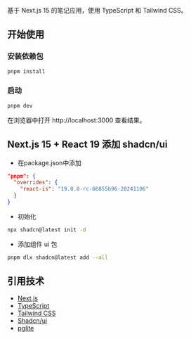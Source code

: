 基于 Next.js 15 的笔记应用，使用 TypeScript 和 Tailwind CSS。

## 开始使用

### 安装依赖包

```bash
pnpm install
```

### 启动

```bash
pnpm dev
```

在浏览器中打开 http://localhost:3000 查看结果。

## Next.js 15 + React 19 添加 shadcn/ui

- 在package.json中添加

```json
"pnpm": {
  "overrides": {
    "react-is": "19.0.0-rc-66855b96-20241106"
  }
}
```

- 初始化

```bash
npx shadcn@latest init -d
```

- 添加组件 ui 包

```bash
pnpm dlx shadcn@latest add --all
```


## 引用技术

- [Next.js](https://nextjs.org/)
- [TypeScript](https://www.typescriptlang.org/)
- [Tailwind CSS](https://tailwindcss.com/)
- [Shadcn/ui](https://ui.shadcn.com/)
- [pglite](https://pglite.dev/)